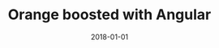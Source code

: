 ---
layout: site
title: "Orange boosted with Angular"
date: 2018-01-01
categories: [community]
version: 4.1.2
major: 4
minor: 1
patch: 2
slug: orange-boosted-with-angular
link: http://ng-boosted.orange.com/
permalink: /sites/:slug
---